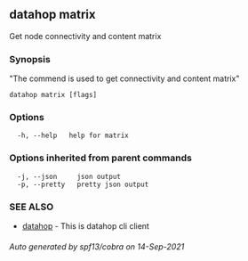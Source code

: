 ## datahop matrix

Get node connectivity and content matrix

### Synopsis


"The commend is used to get connectivity and 
content matrix"
		

```
datahop matrix [flags]
```

### Options

```
  -h, --help   help for matrix
```

### Options inherited from parent commands

```
  -j, --json     json output
  -p, --pretty   pretty json output
```

### SEE ALSO

* [datahop](datahop.md)	 - This is datahop cli client

###### Auto generated by spf13/cobra on 14-Sep-2021
